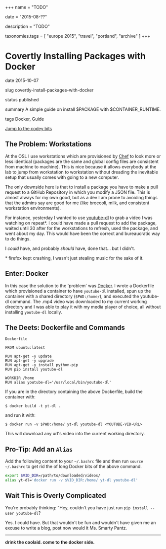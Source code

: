 +++
name = "TODO"

date = "2015-08-??"

description = "TODO"

taxonomies.tags = [
    "europe 2015", "travel", "portland", "archive"
]
+++
# Covertly Installing Packages with Docker

date
2015-10-07

slug
covertly-install-packages-with-docker

status
published

summary
A simple guide on install \$PACKAGE with \$CONTAINER_RUNTIME.

tags
Docker, Guide

[Jump to the codey bits](#the-deets-dockerfile-and-commands)

## The Problem: Workstations

At the OSL I use workstations which are provisioned by
[Chef](https://en.wikipedia.org/wiki/Chef_%28software%29) to look more
or less identical (packages are the same and global config files are
consistent from machine to machine). This is nice because it allows
everybody at the lab to jump from workstation to workstation without
dreading the inevitable setup that usually comes with going to a new
computer.

The only downside here is that to install a package you have to make a
pull request to a GitHub Repository in which you modify a JSON file.
This is almost always for my own good, but as a dev I am prone to
avoiding things that the admins say are good for me (like broccoli,
milk, and consistent workstation environments).

For instance, yesterday I wanted to use
[youtube-dl](http://rg3.github.io/youtube-dl/) to grab a video I was
watching on repeat\*. I could have made a pull request to add the
package, waited until 30 after for the workstations to refresh, used the
package, and went about my day. This would have been the correct and
bureaucratic way to do things.

I *could* have, and probably *should* have, done that... but I didn't.

\* firefox kept crashing, I wasn't just stealing music for the sake of
it.

## Enter: Docker

In this case the solution to the 'problem' was
[Docker](https://en.wikipedia.org/wiki/Docker_%28software%29). I wrote a
Dockerfile which provisioned a container to have `youtube-dl` installed,
spun up the container with a shared directory (`$PWD:/home/`), and
executed the youtube-dl command. The .mp4 video was downloaded to my
current working directory and I was able to play it with my media player
of choice, all without installing `youtube-dl` locally.

## The Deets: Dockerfile and Commands

`Dockerfile`

``` text
FROM ubuntu:latest

RUN apt-get -y update
RUN apt-get -y upgrade
RUN apt-get -y install python-pip
RUN pip install youtube-dl

WORKDIR /home
RUN alias youtube-dl='/usr/local/bin/youtube-dl'
```

If you are in the directory containing the above Dockerfile, build the
container with:

``` text
$ docker build -t yt-dl .
```

and run it with:

``` text
$ docker run -v $PWD:/home/ yt-dl youtube-dl <YOUTUBE-VID-URL>
```

This will download any url's video into the current working directory.

## Pro-Tip: Add an `Alias`

Add the following content to your `~/.bashrc` file and then run
`source ~/.bashrc` to get rid the of long Docker bits of the above
command.

``` bash
export $VID_DIR=/path/to/downloaded/videos/
alias yt-dl='docker run -v $VID_DIR:/home/ yt-dl youtube-dl'
```

## Wait This is Overly Complicated

You're probably thinking: "Hey, couldn't you have just run
`pip install --user youtube-dl`?

Yes. I could have. But that wouldn't be fun and wouldn't have given me
an excuse to write a blog, post now would it Ms. Smarty Pantz.

------------------------------------------------------------------------

**drink the coolaid. come to the docker side.**
